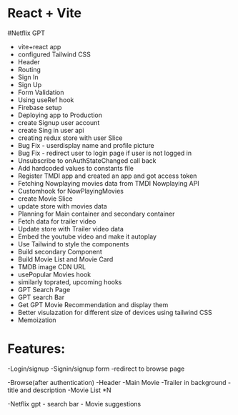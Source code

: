 # React + Vite
#Netflix GPT


- vite+react app
- configured Tailwind CSS
- Header
- Routing
- Sign In
- Sign Up 
- Form Validation
- Using useRef hook
- Firebase setup
- Deploying app to Production
- create Signup user account
- create Sing in user api
- creating redux store with user Slice
- Bug Fix - userdisplay name and profile picture 
- Bug Fix - redirect user to login page if user is not logged in
- Unsubscribe to onAuthStateChanged call back
- Add hardcoded values to constants file
- Register TMDI app and created an app and got access token
- Fetching Nowplaying movies data from TMDI Nowplaying API
- Customhook for NowPlayingMovies
- create Movie Slice
- update store with movies data
- Planning for Main container and secondary container
- Fetch data for trailer video
- Update store with Trailer video data
- Embed the youtube video and make it autoplay 
- Use Tailwind to style the components
- Build secondary Component
- Build Movie List and Movie Card
- TMDB image CDN URL
- usePopular Movies hook 
- similarly toprated, upcoming hooks 
- GPT Search Page
- GPT search Bar
- Get GPT Movie Recommendation and display them 
- Better visulazation for different size of devices using tailwind CSS
- Memoization


# Features:
-Login/signup
    -Signin/signup form
    -redirect to browse page

-Browse(after authentication)
    -Header
    -Main Movie
        -Trailer in background
        -title and description
        -Movie List *N
        
-Netflix gpt
    - search bar
    - Movie suggestions
